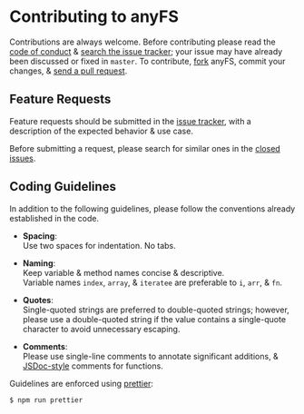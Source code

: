 
# Contributing to anyFS

Contributions are always welcome. Before contributing please read the
[code of conduct](https://js.foundation/community/code-of-conduct) &
[search the issue tracker](https://github.com/teambit/anyFS/issues); your issue
may have already been discussed or fixed in `master`. To contribute,
[fork](https://help.github.com/articles/fork-a-repo/) anyFS, commit your changes,
& [send a pull request](https://help.github.com/articles/using-pull-requests/).

## Feature Requests

Feature requests should be submitted in the
[issue tracker](https://github.com/teambit/anyFS/issues), with a description of
the expected behavior & use case.

Before submitting a request, please search for similar ones in the
[closed issues](https://github.com/teambit/anyFS/issues?q=is%3Aissue+is%3Aclosed).



## Coding Guidelines

In addition to the following guidelines, please follow the conventions already
established in the code.

- **Spacing**:<br>
  Use two spaces for indentation. No tabs.

- **Naming**:<br>
  Keep variable & method names concise & descriptive.<br>
  Variable names `index`, `array`, & `iteratee` are preferable to
  `i`, `arr`, & `fn`.

- **Quotes**:<br>
  Single-quoted strings are preferred to double-quoted strings; however,
  please use a double-quoted string if the value contains a single-quote
  character to avoid unnecessary escaping.

- **Comments**:<br>
  Please use single-line comments to annotate significant additions, &
  [JSDoc-style](http://www.2ality.com/2011/08/jsdoc-intro.html) comments for
  functions.

Guidelines are enforced using [prettier](https://prettier.io/):
```bash
$ npm run prettier
```

